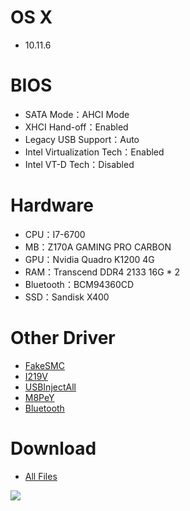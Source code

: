 # OS X
- 10.11.6


# BIOS
- SATA Mode：AHCI Mode
- XHCI Hand-off：Enabled
- Legacy USB Support：Auto
- Intel Virtualization Tech：Enabled
- Intel VT-D Tech：Disabled


# Hardware
- CPU：I7-6700
- MB：Z170A GAMING PRO CARBON
- GPU：Nvidia  Quadro K1200 4G
- RAM：Transcend DDR4 2133 16G * 2
- Bluetooth：BCM94360CD
- SSD：Sandisk X400


# Other Driver
* [FakeSMC](https://bitbucket.org/RehabMan/os-x-fakesmc-kozlek/downloads/RehabMan-FakeSMC-2016-0908.zip)
* [I219V](https://bitbucket.org/RehabMan/os-x-intel-network/downloads/RehabMan-IntelMausiEthernet-v2-2016-0107.zip)
* [USBInjectAll](https://bitbucket.org/RehabMan/os-x-usb-inject-all/downloads/RehabMan-USBInjectAll-2016-0907.zip)
* [M8PeY](http://www.macvidcards.com/uploads/2/7/6/8/27683275/nvme_for_osx.zip)
* [Bluetooth](https://bitbucket.org/RehabMan/os-x-brcmpatchram/downloads/RehabMan-BrcmPatchRAM-2016-0705.zip)


# Download
* [All Files](https://bitbucket.org/ChengYouFang/hackintosh/downloads/Z170A%20GAMING%20PRO%20CARBON.zip)


![](https://1.bp.blogspot.com/-7XQ8dqUydiA/WBNcRxjPMaI/AAAAAAAAH38/XFAx1nz4dOc5pYfDOyIZAafL_k4EG-teQCLcB/s1600/%25E8%259E%25A2%25E5%25B9%2595%25E5%25BF%25AB%25E7%2585%25A7%2B2016-10-28%2B%25E4%25B8%258B%25E5%258D%25889.32.14.png)
